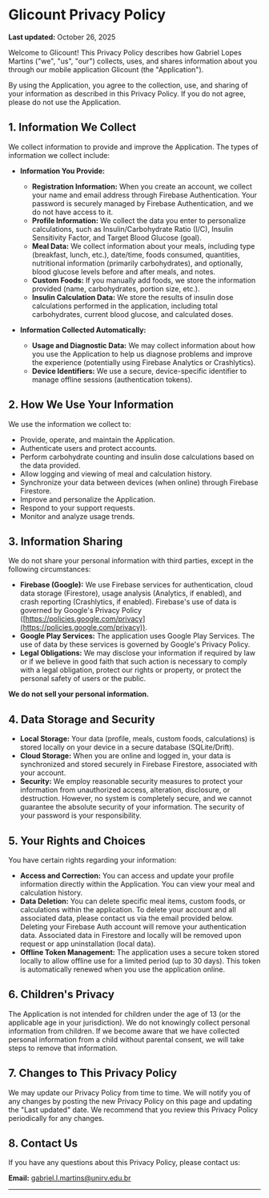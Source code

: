 # Glicount Privacy Policy

**Last updated:** October 26, 2025

Welcome to Glicount! This Privacy Policy describes how Gabriel Lopes Martins ("we", "us", "our") collects, uses, and shares information about you through our mobile application Glicount (the "Application").

By using the Application, you agree to the collection, use, and sharing of your information as described in this Privacy Policy. If you do not agree, please do not use the Application.

## 1. Information We Collect

We collect information to provide and improve the Application. The types of information we collect include:

* **Information You Provide:**
    * **Registration Information:** When you create an account, we collect your name and email address through Firebase Authentication. Your password is securely managed by Firebase Authentication, and we do not have access to it.
    * **Profile Information:** We collect the data you enter to personalize calculations, such as Insulin/Carbohydrate Ratio (I/C), Insulin Sensitivity Factor, and Target Blood Glucose (goal).
    * **Meal Data:** We collect information about your meals, including type (breakfast, lunch, etc.), date/time, foods consumed, quantities, nutritional information (primarily carbohydrates), and optionally, blood glucose levels before and after meals, and notes.
    * **Custom Foods:** If you manually add foods, we store the information provided (name, carbohydrates, portion size, etc.).
    * **Insulin Calculation Data:** We store the results of insulin dose calculations performed in the application, including total carbohydrates, current blood glucose, and calculated doses.

* **Information Collected Automatically:**
    * **Usage and Diagnostic Data:** We may collect information about how you use the Application to help us diagnose problems and improve the experience (potentially using Firebase Analytics or Crashlytics).
    * **Device Identifiers:** We use a secure, device-specific identifier to manage offline sessions (authentication tokens).

## 2. How We Use Your Information

We use the information we collect to:

* Provide, operate, and maintain the Application.
* Authenticate users and protect accounts.
* Perform carbohydrate counting and insulin dose calculations based on the data provided.
* Allow logging and viewing of meal and calculation history.
* Synchronize your data between devices (when online) through Firebase Firestore.
* Improve and personalize the Application.
* Respond to your support requests.
* Monitor and analyze usage trends.

## 3. Information Sharing

We do not share your personal information with third parties, except in the following circumstances:

* **Firebase (Google):** We use Firebase services for authentication, cloud data storage (Firestore), usage analysis (Analytics, if enabled), and crash reporting (Crashlytics, if enabled). Firebase's use of data is governed by Google's Privacy Policy ([https://policies.google.com/privacy](https://policies.google.com/privacy)).
* **Google Play Services:** The application uses Google Play Services. The use of data by these services is governed by Google's Privacy Policy.
* **Legal Obligations:** We may disclose your information if required by law or if we believe in good faith that such action is necessary to comply with a legal obligation, protect our rights or property, or protect the personal safety of users or the public.

**We do not sell your personal information.**

## 4. Data Storage and Security

* **Local Storage:** Your data (profile, meals, custom foods, calculations) is stored locally on your device in a secure database (SQLite/Drift).
* **Cloud Storage:** When you are online and logged in, your data is synchronized and stored securely in Firebase Firestore, associated with your account.
* **Security:** We employ reasonable security measures to protect your information from unauthorized access, alteration, disclosure, or destruction. However, no system is completely secure, and we cannot guarantee the absolute security of your information. The security of your password is your responsibility.

## 5. Your Rights and Choices

You have certain rights regarding your information:

* **Access and Correction:** You can access and update your profile information directly within the Application. You can view your meal and calculation history.
* **Data Deletion:** You can delete specific meal items, custom foods, or calculations within the application. To delete your account and all associated data, please contact us via the email provided below. Deleting your Firebase Auth account will remove your authentication data. Associated data in Firestore and locally will be removed upon request or app uninstallation (local data).
* **Offline Token Management:** The application uses a secure token stored locally to allow offline use for a limited period (up to 30 days). This token is automatically renewed when you use the application online.

## 6. Children's Privacy

The Application is not intended for children under the age of 13 (or the applicable age in your jurisdiction). We do not knowingly collect personal information from children. If we become aware that we have collected personal information from a child without parental consent, we will take steps to remove that information.

## 7. Changes to This Privacy Policy

We may update our Privacy Policy from time to time. We will notify you of any changes by posting the new Privacy Policy on this page and updating the "Last updated" date. We recommend that you review this Privacy Policy periodically for any changes.

## 8. Contact Us

If you have any questions about this Privacy Policy, please contact us:

**Email:** gabriel.l.martins@unirv.edu.br

---
